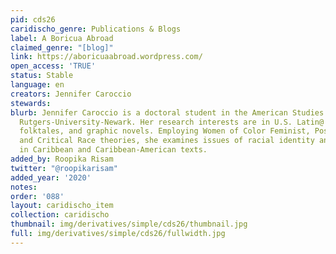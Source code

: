 ```yaml
---
pid: cds26
caridischo_genre: Publications & Blogs
label: A Boricua Abroad
claimed_genre: "[blog]"
link: https://aboricuaabroad.wordpress.com/
open_access: 'TRUE'
status: Stable
language: en
creators: Jennifer Caroccio
stewards:
blurb: Jennifer Caroccio is a doctoral student in the American Studies Program at
  Rutgers-University-Newark. Her research interests are in U.S. Latin@ culture & literature,
  folktales, and graphic novels. Employing Women of Color Feminist, Postcolonial,
  and Critical Race theories, she examines issues of racial identity and misogyny
  in Caribbean and Caribbean-American texts.
added_by: Roopika Risam
twitter: "@roopikarisam"
added_year: '2020'
notes:
order: '088'
layout: caridischo_item
collection: caridischo
thumbnail: img/derivatives/simple/cds26/thumbnail.jpg
full: img/derivatives/simple/cds26/fullwidth.jpg
---
```

